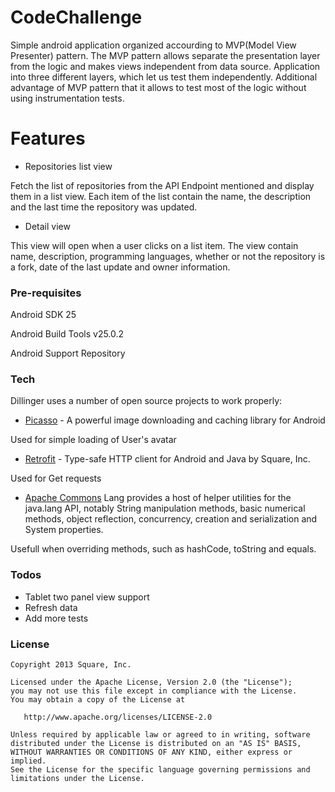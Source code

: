 # CodeChallenge

Simple android application organized accourding to MVP(Model View Presenter) pattern.
The MVP pattern allows separate the presentation layer from the logic and makes views independent from data source. 
Application into three different layers, which let us test them independently. Additional advantage of 
MVP pattern that it allows to test most of the logic without using instrumentation tests.

# Features
 - Repositories list view
 
Fetch the list of repositories from the API Endpoint mentioned and display them
in a list view. Each item of the list contain the name, the description and the last
time the repository was updated.

 - Detail view
 
This view will open when a user clicks on a list item. The view contain name,
description, programming languages, whether or not the repository is a fork,
date of the last update and owner information.

### Pre-requisites
Android SDK 25

Android Build Tools v25.0.2

Android Support Repository

### Tech

Dillinger uses a number of open source projects to work properly:

* [Picasso](https://github.com/square/picasso) - A powerful image downloading and caching library for Android

Used for simple loading of User's avatar

* [Retrofit](http://square.github.io/retrofit/) - Type-safe HTTP client for Android and Java by Square, Inc.

Used for Get requests

* [Apache Commons](https://commons.apache.org/proper/commons-lang/)  Lang provides a host of helper utilities for the java.lang API, notably String manipulation methods, basic numerical methods, object reflection, concurrency, creation and serialization and System properties. 

Usefull when overriding methods, such as hashCode, toString and equals.

### Todos

- Tablet two panel view support
- Refresh data 
 - Add more tests 

### License


    Copyright 2013 Square, Inc.

    Licensed under the Apache License, Version 2.0 (the "License");
    you may not use this file except in compliance with the License.
    You may obtain a copy of the License at

       http://www.apache.org/licenses/LICENSE-2.0

    Unless required by applicable law or agreed to in writing, software
    distributed under the License is distributed on an "AS IS" BASIS,
    WITHOUT WARRANTIES OR CONDITIONS OF ANY KIND, either express or implied.
    See the License for the specific language governing permissions and
    limitations under the License.

